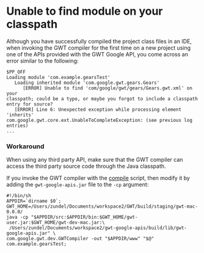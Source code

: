 # Unable to find module on your classpath #
Although you have successfully compiled the project class files in an IDE, when invoking the GWT compiler for the first time on a new project using one of the APIs provided with the GWT Google API, you come across an error similar to the following:
```
$PP_OFF
Loading module 'com.example.gearsTest'
   Loading inherited module 'com.google.gwt.gears.Gears'
      [ERROR] Unable to find 'com/google/gwt/gears/Gears.gwt.xml' on your
classpath; could be a typo, or maybe you forgot to include a classpath
entry for source?
   [ERROR] Line 6: Unexpected exception while processing element 'inherits'
com.google.gwt.core.ext.UnableToCompleteException: (see previous log entries)
...
```

### Workaround ###
When using any third party API, make sure that the GWT compiler can access the third party source code through the Java classpath.

If you invoke the GWT compiler with the [compile](DevGuideModuleCompileScript.md) script, then modify it by adding the `gwt-google-apis.jar` file to the `-cp` argument:
```
#!/bin/sh
APPDIR=`dirname $0`;
GWT_HOME=/Users/zundel/Documents/workspace2/GWT/build/staging/gwt-mac-0.0.0/
java -cp "$APPDIR/src:$APPDIR/bin:$GWT_HOME/gwt-user.jar:$GWT_HOME/gwt-dev-mac.jar:\ 
 /Users/zundel/Documents/workspace2/gwt-google-apis/build/lib/gwt-google-apis.jar" \
com.google.gwt.dev.GWTCompiler -out "$APPDIR/www" "$@" com.example.gearsTest;
```
